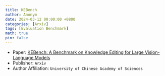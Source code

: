 ```yaml
---
title: KEBench
author: Anonym
date: 2024-03-12 00:00:00 +0800
categories: [Arxiv]
tags: [Evaluation Benchmark]
math: true
pin: false
---
```


- Paper: [KEBench: A Benchmark on Knowledge Editing for Large Vision-Language Models](https://arxiv.org/abs/2403.07350)
- Publisher: `Arxiv`
- Author Affiliation: `University of Chinese Academy of Sciences`
